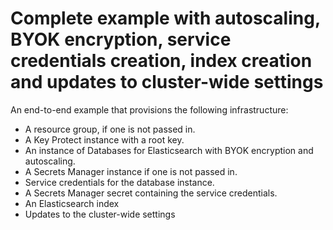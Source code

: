 # Complete example with autoscaling, BYOK encryption, service credentials creation, index creation and updates to cluster-wide settings

An end-to-end example that provisions the following infrastructure:

- A resource group, if one is not passed in.
- A Key Protect instance with a root key.
- An instance of Databases for Elasticsearch with BYOK encryption and autoscaling.
- A Secrets Manager instance if one is not passed in.
- Service credentials for the database instance.
- A Secrets Manager secret containing the service credentials.
- An Elasticsearch index
- Updates to the cluster-wide settings